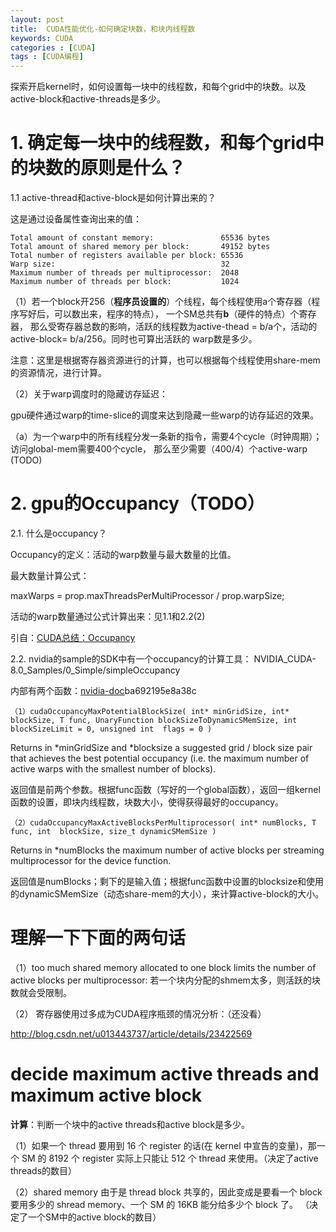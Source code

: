 ```yaml
---
layout: post
title:  CUDA性能优化-如何确定块数，和块内线程数
keywords: CUDA
categories : [CUDA]
tags : [CUDA编程]
---
```



探索开启kernel时，如何设置每一块中的线程数，和每个grid中的块数。以及active-block和active-threads是多少。


# 1. 确定每一块中的线程数，和每个grid中的块数的原则是什么？

1.1  active-thread和active-block是如何计算出来的？

这是通过设备属性查询出来的值：


    Total amount of constant memory:               65536 bytes
    Total amount of shared memory per block:       49152 bytes
    Total number of registers available per block: 65536
    Warp size:                                     32
    Maximum number of threads per multiprocessor:  2048
    Maximum number of threads per block:           1024


（1）若一个block开256（**程序员设置的**）个线程，每个线程使用a个寄存器（程序写好后，可以数出来，程序的特点），
一个SM总共有**b**（硬件的特点）个寄存器，
那么受寄存器总数的影响，活跃的线程数为active-thead = b/a个，活动的active-block= b/a/256。同时也可算出活跃的
warp数是多少。

注意：这里是根据寄存器资源进行的计算，也可以根据每个线程使用share-mem的资源情况，进行计算。

（2）关于warp调度时的隐藏访存延迟：

gpu硬件通过warp的time-slice的调度来达到隐藏一些warp的访存延迟的效果。

（a）为一个warp中的所有线程分发一条新的指令，需要4个cycle（时钟周期）；访问global-mem需要400个cycle，
 那么至少需要（400/4）个active-warp (TODO)


# 2. gpu的Occupancy（TODO）

2.1. 什么是occupancy？

Occupancy的定义：活动的warp数量与最大数量的比值。 

最大数量计算公式：

maxWarps = prop.maxThreadsPerMultiProcessor / prop.warpSize;

活动的warp数量通过公式计算出来：见1.1和2.2(2)


引自：[CUDA总结：Occupancy](http://blog.csdn.net/kelvin_yan/article/details/54343646)



2.2. nvidia的sample的SDK中有一个occupancy的计算工具：
    NVIDIA_CUDA-8.0_Samples/0_Simple/simpleOccupancy

内部有两个函数：[nvidia-doc](http://docs.nvidia.com/cuda/cuda-runtime-api/group__CUDART__HIGHLEVEL.html#group__CUDART__HIGHLEVEL_1g5a5d67a3c907371559)ba692195e8a38c

	（1）cudaOccupancyMaxPotentialBlockSize( int* minGridSize, int* blockSize, T func, UnaryFunction blockSizeToDynamicSMemSize, int  blockSizeLimit = 0, unsigned int  flags = 0 )

Returns in *minGridSize and *blocksize a suggested grid / block size pair that achieves the best potential occupancy (i.e. the maximum number of active warps with the smallest number of blocks). 

返回值是前两个参数。根据func函数（写好的一个global函数），返回一组kernel函数的设置，即块内线程数，块数大小，使得获得最好的occupancy。


	（2）cudaOccupancyMaxActiveBlocksPerMultiprocessor( int* numBlocks, T func, int  blockSize, size_t dynamicSMemSize )

Returns in *numBlocks the maximum number of active blocks per streaming multiprocessor for the device function. 

返回值是numBlocks；剩下的是输入值；根据func函数中设置的blocksize和使用的dynamicSMemSize（动态share-mem的大小），来计算active-block的大小。



# 理解一下下面的两句话

（1）too much shared memory allocated to one block limits the number of active blocks per multiprocessor:
若一个块内分配的shmem太多，则活跃的块数就会受限制。



（2） 寄存器使用过多成为CUDA程序瓶颈的情况分析：（还没看）

http://blog.csdn.net/u013443737/article/details/23422569



# decide maximum active threads and maximum active  block


**计算**：判断一个块中的active threads和active  block是多少。

（1）如果一个 thread 要用到 16 个 register 的话(在 kernel 中宣告的变量)，那一个 SM 的 8192 个 register 实际上只能让 512 个 thread 来使用。（决定了active threads的数目）

（2）shared memory 由于是 thread block 共享的，因此变成是要看一个 block 要用多少的 shread memory、一个 SM 的 16KB 能分给多少个 block 了。 （决定了一个SM中的active block的数目）







